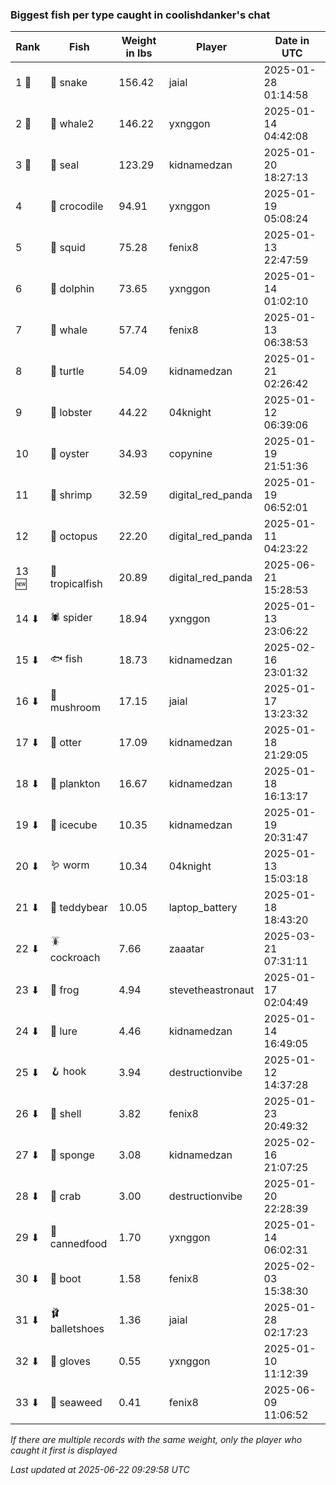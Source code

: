 ### Biggest fish per type caught in coolishdanker's chat
| Rank | Fish | Weight in lbs | Player | Date in UTC |
|------|--------|-----------|---------|------|
| 1 🥇  | 🐍 snake | 156.42 | jaial | 2025-01-28 01:14:58 |
| 2 🥈  | 🐋 whale2 | 146.22 | yxnggon | 2025-01-14 04:42:08 |
| 3 🥉  | 🦭 seal | 123.29 | kidnamedzan | 2025-01-20 18:27:13 |
| 4  | 🐊 crocodile | 94.91 | yxnggon | 2025-01-19 05:08:24 |
| 5  | 🦑 squid | 75.28 | fenix8 | 2025-01-13 22:47:59 |
| 6  | 🐬 dolphin | 73.65 | yxnggon | 2025-01-14 01:02:10 |
| 7  | 🐳 whale | 57.74 | fenix8 | 2025-01-13 06:38:53 |
| 8  | 🐢 turtle | 54.09 | kidnamedzan | 2025-01-21 02:26:42 |
| 9  | 🦞 lobster | 44.22 | 04knight | 2025-01-12 06:39:06 |
| 10  | 🦪 oyster | 34.93 | copynine | 2025-01-19 21:51:36 |
| 11  | 🦐 shrimp | 32.59 | digital_red_panda | 2025-01-19 06:52:01 |
| 12  | 🐙 octopus | 22.20 | digital_red_panda | 2025-01-11 04:23:22 |
| 13 🆕 | 🐠 tropicalfish | 20.89 | digital_red_panda | 2025-06-21 15:28:53 |
| 14 ⬇ | 🕷️ spider | 18.94 | yxnggon | 2025-01-13 23:06:22 |
| 15 ⬇ | 🐟 fish | 18.73 | kidnamedzan | 2025-02-16 23:01:32 |
| 16 ⬇ | 🍄 mushroom | 17.15 | jaial | 2025-01-17 13:23:32 |
| 17 ⬇ | 🦦 otter | 17.09 | kidnamedzan | 2025-01-18 21:29:05 |
| 18 ⬇ | 🦠 plankton | 16.67 | kidnamedzan | 2025-01-18 16:13:17 |
| 19 ⬇ | 🧊 icecube | 10.35 | kidnamedzan | 2025-01-19 20:31:47 |
| 20 ⬇ | 🪱 worm | 10.34 | 04knight | 2025-01-13 15:03:18 |
| 21 ⬇ | 🧸 teddybear | 10.05 | laptop_battery | 2025-01-18 18:43:20 |
| 22 ⬇ | 🪳 cockroach | 7.66 | zaaatar | 2025-03-21 07:31:11 |
| 23 ⬇ | 🐸 frog | 4.94 | stevetheastronaut | 2025-01-17 02:04:49 |
| 24 ⬇ | 🎏 lure | 4.46 | kidnamedzan | 2025-01-14 16:49:05 |
| 25 ⬇ | 🪝 hook | 3.94 | destructionvibe | 2025-01-12 14:37:28 |
| 26 ⬇ | 🐚 shell | 3.82 | fenix8 | 2025-01-23 20:49:32 |
| 27 ⬇ | 🧽 sponge | 3.08 | kidnamedzan | 2025-02-16 21:07:25 |
| 28 ⬇ | 🦀 crab | 3.00 | destructionvibe | 2025-01-20 22:28:39 |
| 29 ⬇ | 🥫 cannedfood | 1.70 | yxnggon | 2025-01-14 06:02:31 |
| 30 ⬇ | 👢 boot | 1.58 | fenix8 | 2025-02-03 15:38:30 |
| 31 ⬇ | 🩰 balletshoes | 1.36 | jaial | 2025-01-28 02:17:23 |
| 32 ⬇ | 🧤 gloves | 0.55 | yxnggon | 2025-01-10 11:12:39 |
| 33 ⬇ | 🌿 seaweed | 0.41 | fenix8 | 2025-06-09 11:06:52 |

_If there are multiple records with the same weight, only the player who caught it first is displayed_

_Last updated at 2025-06-22 09:29:58 UTC_